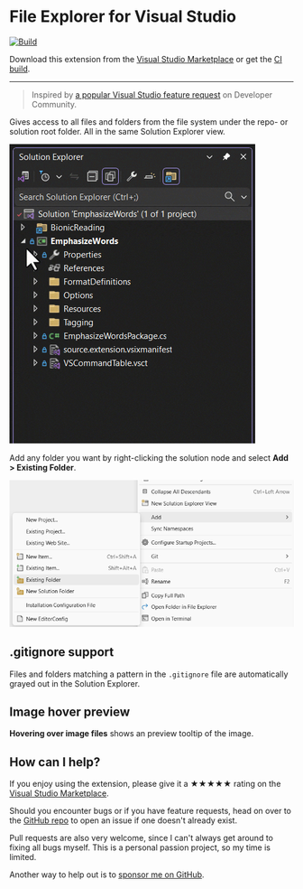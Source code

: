 ﻿[marketplace]: https://marketplace.visualstudio.com/items?itemName=MadsKristensen.WorkflowBrowser
[vsixgallery]: http://vsixgallery.com/extension/WorkspaceFiles.e5308ac4-ca47-4992-945b-9b144a10c2d0/
[repo]:https://github.com/madskristensen/WorkspaceFiles

# File Explorer for Visual Studio

[![Build](https://github.com/madskristensen/WorkspaceFiles/actions/workflows/build.yaml/badge.svg)](https://github.com/madskristensen/WorkspaceFiles/actions/workflows/build.yaml)

Download this extension from the [Visual Studio Marketplace][marketplace]
or get the [CI build][vsixgallery].

----------------------------------------

> Inspired by [a popular Visual Studio feature request](https://developercommunity.visualstudio.com/t/Make-Solution-Folders-map-to-real-folder/358125?ftype=idea&stateGroup=active) on Developer Community.

Gives access to all files and folders from the file system under the repo- or solution root folder. All in the same Solution Explorer view.

![Animation](art/animation.gif) 

Add any folder you want by right-clicking the solution node and select **Add > Existing Folder**.

![Add Physical Folder](art/add-physical-folder.png)

## .gitignore support
Files and folders matching a pattern in the `.gitignore` file are automatically grayed out in the Solution Explorer.

## Image hover preview
**Hovering over image files** shows an preview tooltip of the image.

## How can I help?
If you enjoy using the extension, please give it a ★★★★★ rating on the [Visual Studio Marketplace][marketplace].

Should you encounter bugs or if you have feature requests, head on over to the [GitHub repo][repo] to open an issue if one doesn't already exist.

Pull requests are also very welcome, since I can't always get around to fixing all bugs myself. This is a personal passion project, so my time is limited.

Another way to help out is to [sponsor me on GitHub](https://github.com/sponsors/madskristensen).